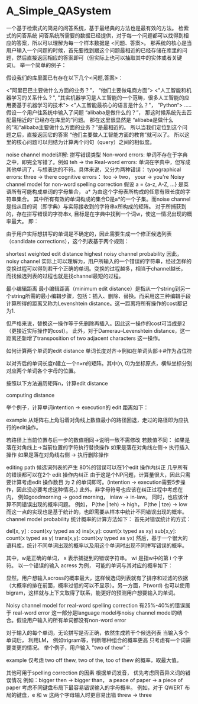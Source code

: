 # A_Simple_QASystem
一个基于检索式的简易的问答系统，基于最经典的方法也是最有效的方法。
检索式的问答系统
问答系统所需要的数据已经提供，对于每一个问题都可以找得到相应的答案，所以可以理解为每一个样本数据是 <问题、答案>。 那系统的核心是当用户输入一个问题的时候，首先要找到跟这个问题最相近的已经存储在库里的问题，然后直接返回相应的答案即可（但实际上也可以抽取其中的实体或者关键词)。 举一个简单的例子：

假设我们的库里面已有存在以下几个<问题,答案>：

<"阿里巴巴主要做什么方面的业务？”， “他们主要做电商方面”>
<"人工智能和机器学习的关系什么？", "其实机器学习是人工智能的一个范畴，很多人工智能的应用要基于机器学习的技术">
<"人工智能最核心的语言是什么？"， ”Python“>
.....
假设一个用户往系统中输入了问题 “alibaba是做什么的？”， 那这时候系统先去匹配最相近的“已经存在库里的”问题。 那在这里很显然是 “alibaba是做什么的”和“alibaba主要做什么方面的业务？”是最相近的。 所以当我们定位到这个问题之后，直接返回它的答案 “他们主要做人工智能方面的教育”就可以了。 所以这里的核心问题可以归结为计算两个问句（query）之间的相似度。

noise channel model详解:
拼写错误类型
Non-word errors: 单词不存在于字典之中，即完全写错了。例如 teh → the
Real-word errors: 单词在字典中，但写成其他单词了，与想表达的不符。具体来说，又分为两种错误：
typographical errors: three → there
cognitive errors： too → two， your → you're
Noisy channel model for non-word spelling correction
假设 a = {a-z, A-Z, ...} 是英语所有可能构成单词的字母集合， a* 为由这个字母表所构成的任意有限长度的字符串集合。 其中所有有效的单词构成的集合D是a*的一个子集。而noise channel 是指从目的词（即字典）与实际接收到的字符串x所构成的矩阵。
对于所捕获到的，存在拼写错误的字符串x, 目标是在字典中找到一个词w，使这一情况出现的概率最大。 即：



由于用户实际想拼写的单词是不确定的，因此需要生成一个修正候选列表（candidate corrections），这个列表基于两个规则：

shortest weighted edit distance
highest noisy channel probability
因此， noisy channel 实际上可以理解为，用户所输入的一个错误的字符串，经过怎样的变换过程可以得到若干个正确的单词。变换的过程越多，相当于channel越长， 而找候选列表的过程也就是找channel最短的过程。

最小编辑距离
最小编辑距离（minimum edit distance）是指从一个string到另一个string所需的最小编辑步骤，包括：插入、删除、替换。而采用这三种编辑手段计算所得的距离又称为Levenshtein distance。这一距离将所有操作的cost都记为1.

但严格来说，替换这一操作等于先删除再插入。因此这一操作的cost可当成是2（更接近实际操作的cost）。 此外，对于Damerau–Levenshtein distance，这一距离还新增了transposition of two adjacent characters 这一操作。

如何计算两个单词的edit distance
单词长度对齐→例如在单词头部＋#作为占位符

以对齐后的单词长度n建立一个n×n的矩阵。其中(n, 0)为坐标原点，横纵坐标分别对应两个单词各个字母的位置。

按照以下方法遍历矩阵n，计算edit distance


computing distance

举个例子，计算单词intention → execution的 edit 距离如下：


example
从矩阵右上角沿着对角线上数值最小的路径回退，走过的路径即为应执行的edit操作。

若路径上当前位置与后一步的数值相同→说明一致不需修改
若数值不同：
如果是落在对角线上→当前位置的字符执行替换操作
如果是落在对角线左侧→ 执行插入操作
如果是落在对角线右侧 → 执行删除操作


editing path
候选词列表的产生
80%的错误可以在1个edit 操作内纠正
几乎所有的错误都可以在2个 edit 操作内纠正
由于这是个NP问题，计算量很大，因此只需要计算考虑edit 操作数目 为 2 的单词即可。(intention → execution需要5步操作，因此没必要考虑这种情况。)
此外，非字母符号也应该在纠正过程中考虑在内， 例如goodmorning → good morning， inlaw → in-law。
同时，也应该计算不同错误出现的概率问题。 例如， P(the | teh) → high， P(the | tze) → low
而这一点的实现也是基于统计的，也即需要从样本中统计不同错误出现的概率。
channel model probability
统计概率的计算方法如下：
首先对错误统计的方式：

del[x, y] : count(xy typed as x)
ins[x,y]: count(x typed as xy)
sub[x,y]: count(x typed as y)
trans[x,y]: count(xy typed as yx)
然后，基于一个很大的语料库，统计不同单词出现的概率以及用这个单词时出现不同拼写错误的概率。

其中，w是正确的单词， x 表示捕捉到的错误字符串。 wi 是指w中的第 i 个字符。
以一个错误的输入 acress 为例， 可能的单词与其对应的概率如下：

显然，用户想输入across的概率最大，这样候选词列表就有了排序和过滤的依据（大概率的排在前面，概率过低的可以不显示）。另一方面，P(word) 也可以使用bigram，这样就与上下文取得了联系，能更好的预测用户想要输入的单词。

Noisy channel model for real-word spelling correction
有25%-40%的错误属于 real-word error
这一部分是language model与noisy channel model的结合。假设用户输入的所有单词都没有non-word error

对于输入的每个单词，无论拼写是否正确，依然生成若干个候选列表
当输入多个单词后， 利用LM， 例如trigram等，判断哪种组合的概率更高
只考虑有一个词需要变更的情况。
举个例子，用户输入 "two of thew"：

example
仅考虑 two off thew, two of the, too of thew 的概率，取最大值。

其他可用于spelling correction 的因素
根据单词发音， 优先考虑同音异义词的错误情况
例如：bigger then → bigger than， a peace of paper → a piece of paper
考虑不同键盘布局下最容易错误输入的字母概率。
例如，对于 QWERT 布局的键盘，e 和 w 这两个字母输入时更容易出错 threw → three
